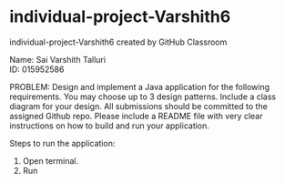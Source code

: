 # individual-project-Varshith6
individual-project-Varshith6 created by GitHub Classroom

Name: Sai Varshith Talluri  
ID: 015952586

PROBLEM:
Design and implement a Java application for the following requirements. You may choose up to 3 design patterns. Include a class diagram for your design. All submissions should be committed to the assigned Github repo. Please include a README file with very clear instructions on how to build and run your application.

Steps to run the application:

1) Open terminal.
2) Run 
